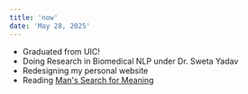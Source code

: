 ```yaml
---
title: 'now'
date: 'May 28, 2025'
---
```

- Graduated from UIC!
- Doing Research in Biomedical NLP under Dr. Sweta Yadav
- Redesigning my personal website
- Reading [Man's Search for Meaning](https://en.wikipedia.org/wiki/Man's_Search_for_Meaning)